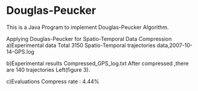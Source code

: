 # Douglas-Peucker
This is a Java Program to implement Douglas-Peucker Algorithm.

Applying Douglas-Peucker for Spatio-Temporal Data Compression
a)Experimental data 
Total 3150 Spatio-Temporal trajectories data,2007-10-14-GPS.log

b)Experimental results 
Compressed_GPS_log.txt
After compressed ,there are 140 trajectories Left(figure 3).

c)Evaluations 
Compress rate : 4.44%
  

